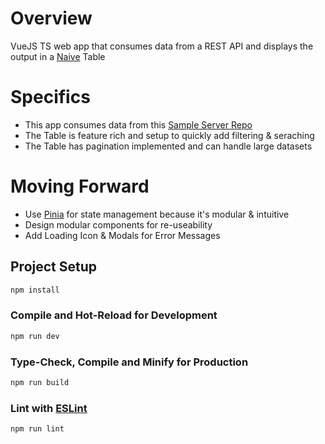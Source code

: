 # Overview
VueJS TS web app that consumes data from a REST API and displays the output in 
a [Naive](https://www.naiveui.com/en-US/dark/components/data-table) Table

# Specifics
- This app consumes data from this [Sample Server Repo](https://github.com/dawghokie/Sample_Server_DotNet) 
- The Table is feature rich and setup to quickly add filtering & seraching
- The Table has pagination implemented and can handle large datasets

# Moving Forward
- Use [Pinia](https://pinia.vuejs.org/) for state management because it's modular & intuitive
- Design modular components for re-useability 
- Add Loading Icon & Modals for Error Messages

## Project Setup

```sh
npm install
```

### Compile and Hot-Reload for Development

```sh
npm run dev
```

### Type-Check, Compile and Minify for Production

```sh
npm run build
```

### Lint with [ESLint](https://eslint.org/)

```sh
npm run lint
```
